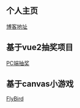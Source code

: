## 个人主页
[博客地址](https://renmingliang.github.io/blog/)

## 基于vue2抽奖项目
[PC端抽奖](https://renmingliang.github.io/vue-lottery/)

## 基于canvas小游戏
[FlyBird](https://renmingliang.github.io/FlyBird/)
